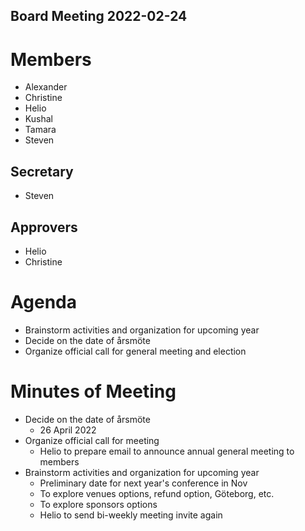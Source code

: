 Board Meeting 2022-02-24
------------------------

# Members
* Alexander
* Christine
* Helio
* Kushal
* Tamara
* Steven

## Secretary
* Steven

## Approvers
* Helio
* Christine

# Agenda
- Brainstorm activities and organization for upcoming year
- Decide on the date of årsmöte
- Organize official call for general meeting and election

# Minutes of Meeting
- Decide on the date of årsmöte
  - 26 April 2022
- Organize official call for meeting
  - Helio to prepare email to announce annual general meeting to members
- Brainstorm activities and organization for upcoming year
  - Preliminary date for next year's conference in Nov
  - To explore venues options, refund option, Göteborg, etc.
  - To explore sponsors options
  - Helio to send bi-weekly meeting invite again
